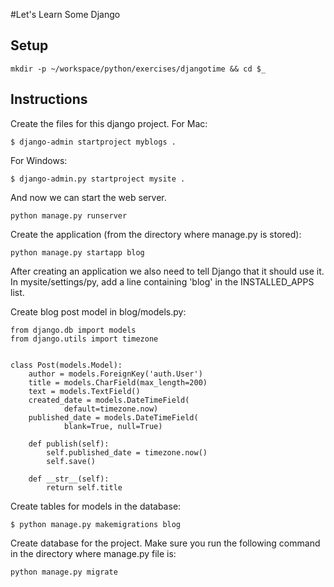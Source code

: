 #Let's Learn Some Django

## Setup

```
mkdir -p ~/workspace/python/exercises/djangotime && cd $_
```

## Instructions

Create the files for this django project.
For Mac:

```
$ django-admin startproject myblogs .
```

For Windows:

```
$ django-admin.py startproject mysite .
```

And now we can start the web server.

```
python manage.py runserver
```

Create the application (from the directory where manage.py is stored):

```
python manage.py startapp blog
```

After creating an application we also need to tell Django that it should use it. In mysite/settings/py, add a line containing 'blog' in the INSTALLED_APPS list.


Create blog post model in blog/models.py:

```
from django.db import models
from django.utils import timezone


class Post(models.Model):
    author = models.ForeignKey('auth.User')
    title = models.CharField(max_length=200)
    text = models.TextField()
    created_date = models.DateTimeField(
            default=timezone.now)
    published_date = models.DateTimeField(
            blank=True, null=True)

    def publish(self):
        self.published_date = timezone.now()
        self.save()

    def __str__(self):
        return self.title
```

Create tables for models in the database:

```
$ python manage.py makemigrations blog
```

Create database for the project. Make sure you run the following command in the directory where manage.py file is:

```
python manage.py migrate
```
